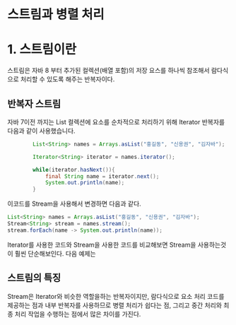 # 스트림과 병렬 처리

# 1. 스트림이란
스트림은 자바 8 부터 추가된 컬렉션(배열 포함)의 저장 요스를 하나씩 참조해서 람다식으로 처리할 수 있도록 해주는 반복자이다.

## 반복자 스트림

자바 7이전 까지는 List<String> 컬렉션에 요소를 순차적으로 처리하기 위해 Iterator 반복자를 다음과 같이 사용했습니다. 
```java
        List<String> names = Arrays.asList("홍길동", "신용권", "김자바");

        Iterator<String> iterator = names.iterator();

        while(iterator.hasNext()){
            final String name = iterator.next();
            System.out.println(name);
        }
```
이코드를 Stream을 사용해서 변경하면 다음과 같다.

```java
List<String> names = Arrays.asList("홍길동", "신용권", "김자바");
Stream<String> stream = names.stream();
stream.forEach(name -> System.out.println(name));
```
Iterator를 사용한 코드와 Stream을 사용한 코드를 비교해보면 Stream을 사용하는것이 훨씬 단순해보인다. 다음 예제는 

## 스트림의 특징
Stream은 Iterator와 비슷한 역할을하는 반복자이지만, 람다식으로 요소 처리 코드를 제공하는 점과 내부 반복자를 사용하므로 병렬 처리가 쉽다는 점, 그리고 중간 처리와 최종 처리 작업을 수행하는 점에서 많은 차이를 가진다.